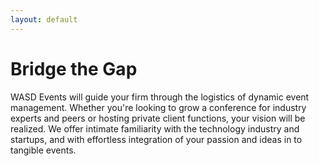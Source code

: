 ```yaml
---
layout: default
---
```


# Bridge the Gap

WASD Events will guide your firm through the logistics of dynamic event management. Whether you're looking to grow a conference for industry experts and peers or hosting private client functions, your vision will be realized. We offer intimate familiarity with the technology industry and startups, and with effortless integration of your passion and ideas in to tangible events.
